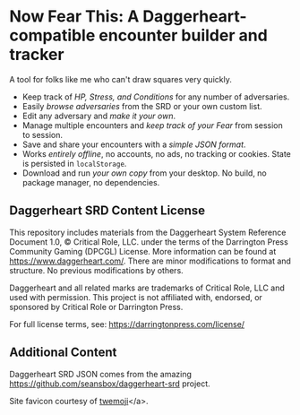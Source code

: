 # Now Fear This: A Daggerheart-compatible encounter builder and tracker

A tool for folks like me who can't draw squares very quickly.

* Keep track of _HP, Stress, and Conditions_ for any number of adversaries.
* Easily _browse adversaries_ from the SRD or your own custom list.
* Edit any adversary and _make it your own_.
* Manage multiple encounters and _keep track of your Fear_ from session to session.
* Save and share your encounters with a _simple JSON format_.
* Works _entirely offline_, no accounts, no ads, no tracking or cookies. State is persisted in `localStorage`.
* Download and run _your own copy_ from your desktop. No build, no package manager, no dependencies.

## Daggerheart SRD Content License

This repository includes materials from the Daggerheart System Reference Document 1.0, © Critical Role, LLC. under the terms of the Darrington Press Community Gaming (DPCGL) License. More information can be found at https://www.daggerheart.com/. There are minor modifications to format and structure. No previous modifications by others.

Daggerheart and all related marks are trademarks of Critical Role, LLC and used with permission. This project is not affiliated with, endorsed, or sponsored by Critical Role or Darrington Press.

For full license terms, see: https://darringtonpress.com/license/

## Additional Content

Daggerheart SRD JSON comes from the amazing https://github.com/seansbox/daggerheart-srd project.

Site favicon courtesy of [twemoji]("https://github.com/twitter/twemoji/blob/master/LICENSE-GRAPHICS")</a>.